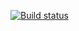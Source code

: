 [![Build status](https://ci.appveyor.com/api/projects/status/g2tgwmasyayl34ma?svg=true)](https://ci.appveyor.com/project/kiwirevol/testui)